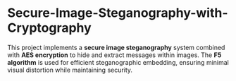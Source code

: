 # Secure-Image-Steganography-with-Cryptography
This project implements a **secure image steganography** system combined with **AES encryption** to hide and extract messages within images. The **F5 algorithm** is used for efficient steganographic embedding, ensuring minimal visual distortion while maintaining security.
